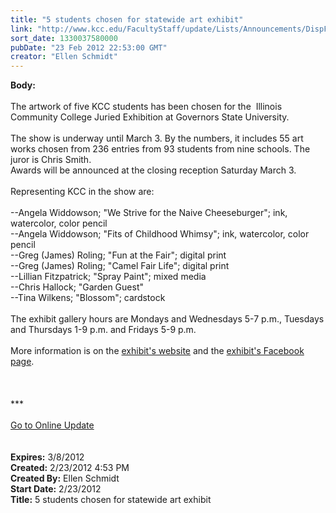 ```yaml
---
title: "5 students chosen for statewide art exhibit"
link: "http://www.kcc.edu/FacultyStaff/update/Lists/Announcements/DispForm.aspx?ID=615"
sort_date: 1330037580000
pubDate: "23 Feb 2012 22:53:00 GMT"
creator: "Ellen Schmidt"
---
```


<div><b>Body:</b> <div class="ExternalClass871B34C403B84024A29087978E8633CC">
<div><br />The artwork of five KCC students has been chosen for the  Illinois Community College Juried Exhibition at Governors State University.</div>
<div> </div>
<div>The show is underway until March 3. By the numbers, it includes 55 art works chosen from 236 entries from 93 students from nine schools. The juror is Chris Smith.</div>
<div>Awards will be announced at the closing reception Saturday March 3. </div>
<div> </div>
<div>Representing KCC in the show are:</div>
<div><br />--Angela Widdowson; &quot;We Strive for the Naive Cheeseburger&quot;; ink, watercolor, color pencil<br />--Angela Widdowson; &quot;Fits of Childhood Whimsy&quot;; ink, watercolor, color pencil<br />--Greg (James) Roling; &quot;Fun at the Fair&quot;; digital print<br />--Greg (James) Roling; &quot;Camel Fair Life&quot;; digital print<br />--Lillian Fitzpatrick; &quot;Spray Paint&quot;; mixed media<br />--Chris Hallock; &quot;Garden Guest&quot;<br />--Tina Wilkens; &quot;Blossom&quot;; cardstock</div>
<div><br />The exhibit gallery hours are Mondays and Wednesdays 5-7 p.m., Tuesdays and Thursdays 1-9 p.m. and Fridays 5-9 p.m.</div>
<div><br />More information is on the <a href="http://www.govst.edu/gallery/">exhibit's website</a> and the <a href="https://www.facebook.com/media/set/?set=a.339432779420521.84788.164905230206611&amp;type=1">exhibit's Facebook page</a>.</div>
<div> </div>
<div>
<div> </div>
<div> </div>
<div>***</div>
<div> </div>
<div><a href="/FacultyStaff/update/Pages/dailyupdate.aspx">Go to Online Update</a></div>
<div> </div>
<div> </div></div></div></div>
<div><b>Expires:</b> 3/8/2012</div>
<div><b>Created:</b> 2/23/2012 4:53 PM</div>
<div><b>Created By:</b> Ellen Schmidt</div>
<div><b>Start Date:</b> 2/23/2012</div>
<div><b>Title:</b> 5 students chosen for statewide art exhibit</div>
